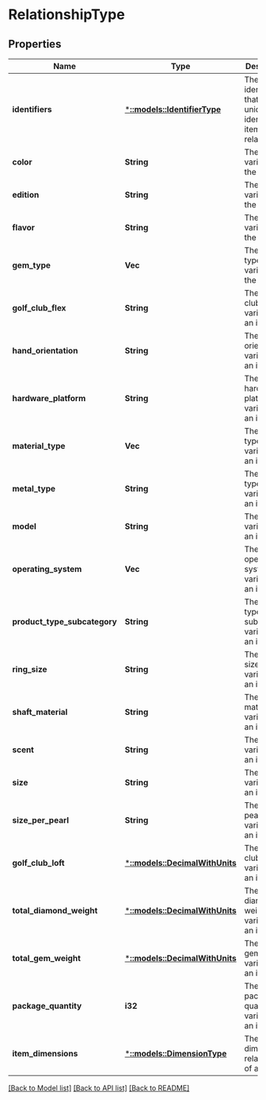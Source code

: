 # RelationshipType

## Properties
Name | Type | Description | Notes
------------ | ------------- | ------------- | -------------
**identifiers** | [***::models::IdentifierType**](IdentifierType.md) | The identifiers that uniquely identify the item that is related. | [optional] [default to null]
**color** | **String** | The color variation of the item. | [optional] [default to null]
**edition** | **String** | The edition variation of the item. | [optional] [default to null]
**flavor** | **String** | The flavor variation of the item. | [optional] [default to null]
**gem_type** | **Vec<String>** | The gem type variations of the item. | [optional] [default to null]
**golf_club_flex** | **String** | The golf club flex variation of an item. | [optional] [default to null]
**hand_orientation** | **String** | The hand orientation variation of an item. | [optional] [default to null]
**hardware_platform** | **String** | The hardware platform variation of an item. | [optional] [default to null]
**material_type** | **Vec<String>** | The material type variations of an item. | [optional] [default to null]
**metal_type** | **String** | The metal type variation of an item. | [optional] [default to null]
**model** | **String** | The model variation of an item. | [optional] [default to null]
**operating_system** | **Vec<String>** | The operating system variations of an item. | [optional] [default to null]
**product_type_subcategory** | **String** | The product type subcategory variation of an item. | [optional] [default to null]
**ring_size** | **String** | The ring size variation of an item. | [optional] [default to null]
**shaft_material** | **String** | The shaft material variation of an item. | [optional] [default to null]
**scent** | **String** | The scent variation of an item. | [optional] [default to null]
**size** | **String** | The size variation of an item. | [optional] [default to null]
**size_per_pearl** | **String** | The size per pearl variation of an item. | [optional] [default to null]
**golf_club_loft** | [***::models::DecimalWithUnits**](DecimalWithUnits.md) | The golf club loft variation of an item. | [optional] [default to null]
**total_diamond_weight** | [***::models::DecimalWithUnits**](DecimalWithUnits.md) | The total diamond weight variation of an item. | [optional] [default to null]
**total_gem_weight** | [***::models::DecimalWithUnits**](DecimalWithUnits.md) | The total gem weight variation of an item. | [optional] [default to null]
**package_quantity** | **i32** | The package quantity variation of an item. | [optional] [default to null]
**item_dimensions** | [***::models::DimensionType**](DimensionType.md) | The item dimensions relationship of an item. | [optional] [default to null]

[[Back to Model list]](../README.md#documentation-for-models) [[Back to API list]](../README.md#documentation-for-api-endpoints) [[Back to README]](../README.md)


